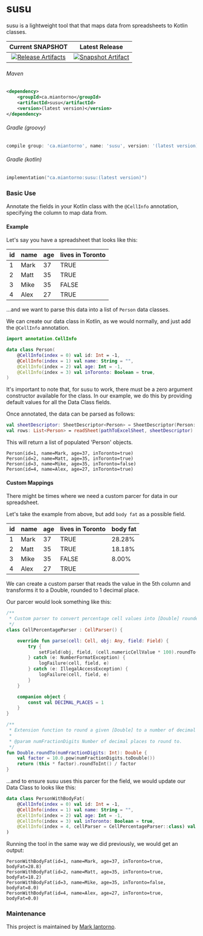 # susu
susu is a lightweight tool that that maps data from spreadsheets to Kotlin classes.

| Current SNAPSHOT | Latest Release |
| :---: | :---: |
| [![Release Artifacts][Badge-susuSonatypeSnapshot]][Link-susuSonatypeSnapshot] | [![Snapshot Artifact][Badge-susuSonatypeRelease]][Link-susuSonatypeRelease] |

###### Maven
```xml
<dependency>
    <groupId>ca.miantorno</groupId>
    <artifactId>susu</artifactId>
    <version>(latest version)</version>
</dependency>
```

###### Gradle (groovy)
```groovy
compile group: 'ca.miantorno', name: 'susu', version: '(latest version)'
```

###### Gradle (kotlin)
```kotlin
implementation("ca.miantorno:susu:(latest version)")
```

### Basic Use
Annotate the fields in your Kotlin class with the `@CellInfo` annotation, specifying the column to map data from.

#### Example
Let's say you have a spreadsheet that looks like this:

| id | name | age | lives in Toronto |
|---|---|---|---|
| 1 | Mark | 37 | TRUE |
| 2 | Matt | 35 | TRUE |
| 3 | Mike | 35 | FALSE |
| 4 | Alex | 27 | TRUE |

...and we want to parse this data into a list of `Person` data classes.

We can create our data class in Kotlin, as we would normally, and just add the `@CellInfo` annotation.

```kotlin
import annotation.CellInfo

data class Person(
    @CellInfo(index = 0) val id: Int = -1,
    @CellInfo(index = 1) val name: String = "",
    @CellInfo(index = 2) val age: Int = -1,
    @CellInfo(index = 3) val inToronto: Boolean = true,
)
```
It's important to note that, for susu to work, there must be a zero argument constructor available for the class. In our example, we do this by providing default values for all the Data Class fields.

Once annotated, the data can be parsed as follows:
```kotlin
val sheetDescriptor: SheetDescriptor<Person> = SheetDescriptor(Person::class.java).setHasHeader(true)
val rows: List<Person> = readSheet(pathToExcelSheet, sheetDescriptor)
```
This will return a list of populated 'Person' objects.
```
Person(id=1, name=Mark, age=37, inToronto=true)
Person(id=2, name=Matt, age=35, inToronto=true)
Person(id=3, name=Mike, age=35, inToronto=false)
Person(id=4, name=Alex, age=27, inToronto=true)
```

#### Custom Mappings
There might be times where we need a custom parcer for data in our spreadsheet.

Let's take the example from above, but add `body fat` as a possible field.

| id | name | age | lives in Toronto | body fat |
|---|---|---|---|---|
| 1 | Mark | 37 | TRUE | 28.28% |
| 2 | Matt | 35 | TRUE | 18.18% |
| 3 | Mike | 35 | FALSE | 8.00% |
| 4 | Alex | 27 | TRUE |   |

We can create a custom parser that reads the value in the 5th column and transforms it to a Double, rounded to 1 decimal place.

Our parcer would look something like this:
```kotlin
/**
 * Custom parser to convert percentage cell values into [Double] rounded to 1 decimal place.
 */
class CellPercentageParser : CellParser() {

    override fun parse(cell: Cell, obj: Any, field: Field) {
        try {
            setField(obj, field, (cell.numericCellValue * 100).roundTo(Companion.DECIMAL_PLACES))
        } catch (e: NumberFormatException) {
            logFailure(cell, field, e)
        } catch (e: IllegalAccessException) {
            logFailure(cell, field, e)
        }
    }

    companion object {
        const val DECIMAL_PLACES = 1
    }
}

/**
 * Extension function to round a given [Double] to a number of decimal places.
 *
 * @param numFractionDigits Number of decimal places to round to.
 */
fun Double.roundTo(numFractionDigits: Int): Double {
    val factor = 10.0.pow(numFractionDigits.toDouble())
    return (this * factor).roundToInt() / factor
}
```
...and to ensure susu uses this parcer for the field, we would update our Data Class to looks like this:

```kotlin
data class PersonWithBodyFat(
    @CellInfo(index = 0) val id: Int = -1,
    @CellInfo(index = 1) val name: String = "",
    @CellInfo(index = 2) val age: Int = -1,
    @CellInfo(index = 3) val inToronto: Boolean = true,
    @CellInfo(index = 4, cellParser = CellPercentageParser::class) val bodyFat: Double = 0.0,
)
```
Running the tool in the same way we did previously, we would get an output:
```
PersonWithBodyFat(id=1, name=Mark, age=37, inToronto=true, bodyFat=28.8)
PersonWithBodyFat(id=2, name=Matt, age=35, inToronto=true, bodyFat=18.2)
PersonWithBodyFat(id=3, name=Mike, age=35, inToronto=false, bodyFat=8.0)
PersonWithBodyFat(id=4, name=Alex, age=27, inToronto=true, bodyFat=0.0)
```

### Maintenance
This project is maintained by [Mark Iantorno][Link-markGithub].

[Link-markGithub]: https://github.com/markiantorno
[Link-susuSonatypeSnapshot]: https://s01.oss.sonatype.org/service/local/artifact/maven/redirect?r=snapshots&g=ca.miantorno&a=susu&v=LATEST "Sonatype Snapshot"
[Link-susuSonatypeRelease]: https://s01.oss.sonatype.org/service/local/artifact/maven/redirect?r=releases&g=ca.miantorno&a=susu&v=LATEST "Sonatype Release"

[Badge-susuSonatypeRelease]: https://img.shields.io/nexus/r/https/s01.oss.sonatype.org/ca.miantorno/susu.svg "Sonatype Releases"
[Badge-susuSonatypeSnapshot]: https://img.shields.io/nexus/s/https/s01.oss.sonatype.org/ca.miantorno/susu.svg "Sonatype Snapshots"


